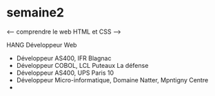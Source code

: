# semaine2
<-- comprendre le web
HTML et CSS  -->
<html>
<head> HANG Développeur Web</head>
<body>
<ul>
    <li>Développeur AS400, IFR Blagnac</li>
    <li>Développeur COBOL, LCL Puteaux La défense</li>
    <li>Développeur AS400, UPS Paris 10</li>
    <li>Développeur Micro-informatique, Domaine Natter, Mpntigny Centre</li>
    <li></li>

</ul>
</body>
</html>
